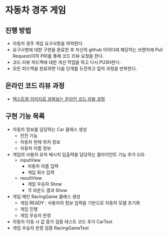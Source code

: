 # 자동차 경주 게임
## 진행 방법
* 자동차 경주 게임 요구사항을 파악한다.
* 요구사항에 대한 구현을 완료한 후 자신의 github 아이디에 해당하는 브랜치에 Pull Request(이하 PR)를 통해 코드 리뷰 요청을 한다.
* 코드 리뷰 피드백에 대한 개선 작업을 하고 다시 PUSH한다.
* 모든 피드백을 완료하면 다음 단계를 도전하고 앞의 과정을 반복한다.

## 온라인 코드 리뷰 과정
* [텍스트와 이미지로 살펴보는 온라인 코드 리뷰 과정](https://github.com/next-step/nextstep-docs/tree/master/codereview)

## 구현 기능 목록
- 자동차 정보를 담당하는 Car 클래스 생성
  - 전진 기능
  - 자동차 현재 위치 정보
  - 자동차 이름 정보
- 게임의 사용자 유저 메시지 입출력을 담당하는 클라이언트 기능 추가 (UI)
  - inputView
     - 자동차 이름 입력 
     - 게임 회수 입력
  - resultView
     - 게임 우승자 Show
     - 각 라운드 결과 Show
- 게임 메인 RacingGame 클래스 생성
  - 게임 READY : 사용자의 정보 입력을 기반으로 자동차 모델 초기화
  - 게임 진행
  - 게임 우승자 판정
- 자동차 이동 시 값 증가 검증 테스트 코드 추가 CarTest
- 게임 우승자 판정 검증 RacingGameTest

